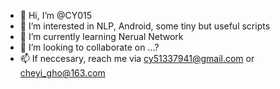 - 👋 Hi, I’m @CY015
- 👀 I’m interested in NLP, Android, some tiny but useful scripts
- 🌱 I’m currently learning Nerual Network
- 💞️ I’m looking to collaborate on ...?
- 📫 If neccesary, reach me via cy51337941@gmail.com or cheyi_gho@163.com

<!---
CY015/CY015 is a ✨ special ✨ repository because its `README.md` (this file) appears on your GitHub profile.
You can click the Preview link to take a look at your changes.
--->
